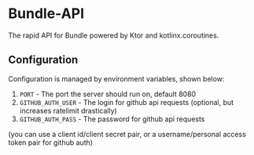 # Bundle-API
The rapid API for Bundle powered by Ktor and kotlinx.coroutines.

## Configuration
Configuration is managed by environment variables, shown below:
1. `PORT` - The port the server should run on, default 8080
2. `GITHUB_AUTH_USER` - The login for github api requests (optional, but increases ratelimit drastically)
3. `GITHUB_AUTH_PASS` - The password for github api requests

(you can use a client id/client secret pair, or a username/personal access token pair for github auth) 
